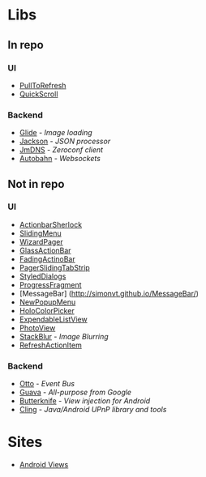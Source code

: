 # Libs

## In repo

### UI
* [PullToRefresh](https://github.com/chrisbanes/ActionBar-PullToRefresh)
* [QuickScroll](https://github.com/andraskindler/quickscroll)

### Backend
* [Glide](https://github.com/bumptech/glide) - *Image loading*
* [Jackson](http://jackson.codehaus.org/) - *JSON processor*
* [JmDNS](http://jmdns.sourceforge.net/) - *Zeroconf client*
* [Autobahn](http://autobahn.ws/) - *Websockets*


## Not in repo

### UI
* [ActionbarSherlock](http://actionbarsherlock.com/)
* [SlidingMenu](https://github.com/jfeinstein10/SlidingMenu)
* [WizardPager](https://github.com/TechFreak/WizardPager)
* [GlassActionBar](https://github.com/ManuelPeinado/GlassActionBar)
* [FadingActinoBar](https://github.com/ManuelPeinado/FadingActionBar)
* [PagerSlidingTabStrip](https://github.com/astuetz/PagerSlidingTabStrip)
* [StyledDialogs](https://github.com/inmite/android-styled-dialogs)
* [ProgressFragment](https://github.com/johnkil/Android-ProgressFragment)
* [MessageBar] (http://simonvt.github.io/MessageBar/)
* [NewPopupMenu](https://github.com/u1aryz/Android-NewPopupMenu)
* [HoloColorPicker](https://github.com/LarsWerkman/HoloColorPicker)
* [ExpendableListView](https://github.com/tjerkw/Android-SlideExpandableListView)
* [PhotoView](https://github.com/chrisbanes/PhotoView)
* [StackBlur](https://github.com/kikoso/android-stackblur) - *Image Blurring*
* [RefreshActionItem](https://github.com/ManuelPeinado/RefreshActionItem)

### Backend
* [Otto](http://square.github.io/otto/) - *Event Bus*
* [Guava](https://code.google.com/p/guava-libraries/) - *All-purpose from Google*
* [Butterknife](http://jakewharton.github.io/butterknife/) - *View injection for Android*
* [Cling](http://4thline.org/projects/cling/) - *Java/Android UPnP library and tools*

# Sites
* [Android Views](http://www.androidviews.net/)
